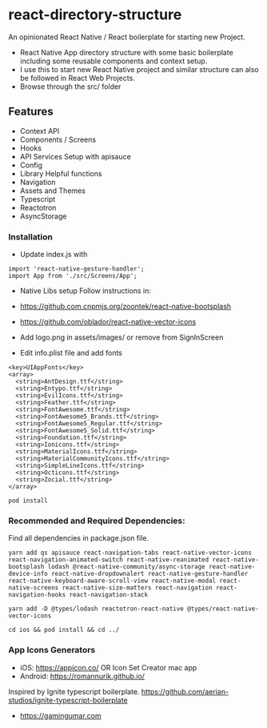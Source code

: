 # react-directory-structure
An opinionated React Native / React boilerplate for starting new Project.

- React Native App directory structure with some basic boilerplate including some reusable components and context setup.
- I use this to start new React Native project and similar structure can also be followed in React Web Projects.
- Browse through the src/ folder 

## Features
- Context API
- Components / Screens
- Hooks
- API Services Setup with apisauce
- Config
- Library Helpful functions
- Navigation
- Assets and Themes
- Typescript
- Reactotron
- AsyncStorage

### Installation
- Update index.js with 
```
import 'react-native-gesture-handler';
import App from './src/Screens/App';
```

- Native Libs setup
Follow instructions in:
- https://github.com.cnpmjs.org/zoontek/react-native-bootsplash
- https://github.com/oblador/react-native-vector-icons

- Add logo.png in assets/images/ or remove from SignInScreen

- Edit info.plist file and add fonts
```
<key>UIAppFonts</key>
<array>
  <string>AntDesign.ttf</string>
  <string>Entypo.ttf</string>
  <string>EvilIcons.ttf</string>
  <string>Feather.ttf</string>
  <string>FontAwesome.ttf</string>
  <string>FontAwesome5_Brands.ttf</string>
  <string>FontAwesome5_Regular.ttf</string>
  <string>FontAwesome5_Solid.ttf</string>
  <string>Foundation.ttf</string>
  <string>Ionicons.ttf</string>
  <string>MaterialIcons.ttf</string>
  <string>MaterialCommunityIcons.ttf</string>
  <string>SimpleLineIcons.ttf</string>
  <string>Octicons.ttf</string>
  <string>Zocial.ttf</string>
</array>

```

```pod install```

### Recommended and Required Dependencies:

Find all dependencies in package.json file.

```
yarn add qs apisauce react-navigation-tabs react-native-vector-icons react-navigation-animated-switch react-native-reanimated react-native-bootsplash lodash @react-native-community/async-storage react-native-device-info react-native-dropdownalert react-native-gesture-handler react-native-keyboard-aware-scroll-view react-native-modal react-native-screens react-native-size-matters react-navigation react-navigation-hooks react-navigation-stack

yarn add -D @types/lodash reactotron-react-native @types/react-native-vector-icons

cd ios && pod install && cd ../
```


### App Icons Generators
- iOS: https://appicon.co/ OR Icon Set Creator mac app
- Android: https://romannurik.github.io/



Inspired by Ignite typescript boilerplate. https://github.com/aerian-studios/ignite-typescript-boilerplate

- https://gamingumar.com